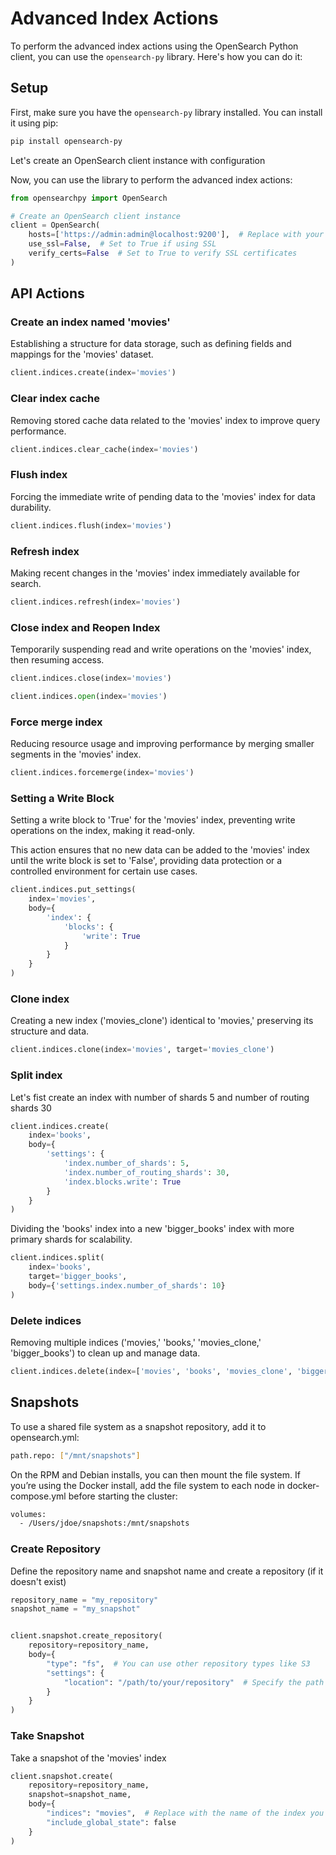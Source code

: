 # Advanced Index Actions

To perform the advanced index actions using the OpenSearch Python client, you can use the `opensearch-py` library. Here's how you can do it:

## Setup
First, make sure you have the `opensearch-py` library installed. You can install it using pip:

```bash
pip install opensearch-py
```
Let's create an OpenSearch client instance with configuration


Now, you can use the library to perform the advanced index actions:

```python
from opensearchpy import OpenSearch

# Create an OpenSearch client instance
client = OpenSearch(
    hosts=['https://admin:admin@localhost:9200'],  # Replace with your OpenSearch URL and credentials
    use_ssl=False,  # Set to True if using SSL
    verify_certs=False  # Set to True to verify SSL certificates
)
```
## API Actions

### Create an index named 'movies'

Establishing a structure for data storage, such as defining fields and mappings for the 'movies' dataset.

```python
client.indices.create(index='movies')
```

### Clear index cache

Removing stored cache data related to the 'movies' index to improve query performance.

```python
client.indices.clear_cache(index='movies')
```

### Flush index

Forcing the immediate write of pending data to the 'movies' index for data durability.
```python
client.indices.flush(index='movies')
```

### Refresh index

Making recent changes in the 'movies' index immediately available for search.

```python
client.indices.refresh(index='movies')
```

### Close index and Reopen Index

Temporarily suspending read and write operations on the 'movies' index, then resuming access.

```python
client.indices.close(index='movies')
```

```python
client.indices.open(index='movies')
```

### Force merge index

Reducing resource usage and improving performance by merging smaller segments in the 'movies' index.

```python
client.indices.forcemerge(index='movies')
```
### Setting a Write Block
Setting a write block to 'True' for the 'movies' index, preventing write operations on the index, making it read-only.

This action ensures that no new data can be added to the 'movies' index until the write block is set to 'False', providing data protection or a controlled environment for certain use cases.

```python
client.indices.put_settings(
    index='movies',
    body={
        'index': {
            'blocks': {
                'write': True
            }
        }
    }
)
```

### Clone index

Creating a new index ('movies_clone') identical to 'movies,' preserving its structure and data.

```python
client.indices.clone(index='movies', target='movies_clone')
```

### Split index

Let's fist create an index with number of shards 5 and number of routing shards 30  
```python
client.indices.create(
    index='books',
    body={
        'settings': {
            'index.number_of_shards': 5,
            'index.number_of_routing_shards': 30,
            'index.blocks.write': True
        }
    }
)
```

Dividing the 'books' index into a new 'bigger_books' index with more primary shards for scalability.

```python
client.indices.split(
    index='books',
    target='bigger_books',
    body={'settings.index.number_of_shards': 10}
)
```

### Delete indices

Removing multiple indices ('movies,' 'books,' 'movies_clone,' 'bigger_books') to clean up and manage data.

```python
client.indices.delete(index=['movies', 'books', 'movies_clone', 'bigger_books'])
```

## Snapshots
To use a shared file system as a snapshot repository, add it to opensearch.yml:

```bash
path.repo: ["/mnt/snapshots"]
```
On the RPM and Debian installs, you can then mount the file system. If you’re using the Docker install, add the file system to each node in docker-compose.yml before starting the cluster:

```bash
volumes:
  - /Users/jdoe/snapshots:/mnt/snapshots
```


### Create Repository
Define the repository name and snapshot name and create a repository (if it doesn't exist)
```python
repository_name = "my_repository"
snapshot_name = "my_snapshot"


client.snapshot.create_repository(
    repository=repository_name,
    body={
        "type": "fs",  # You can use other repository types like S3
        "settings": {
            "location": "/path/to/your/repository"  # Specify the path to your backup repository
        }
    }
)
```

### Take Snapshot

Take a snapshot of the 'movies' index

```python
client.snapshot.create(
    repository=repository_name,
    snapshot=snapshot_name,
    body={
        "indices": "movies",  # Replace with the name of the index you want to snapshot
        "include_global_state": false   
    }
)
```
